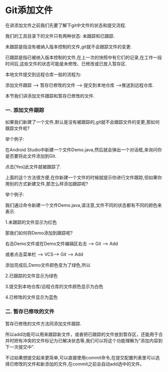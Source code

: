# Git添加文件

在讲添加文件之前我们先要了解下git中文件的状态和提交流程.

我们的工具目录下的文件只有两种状态: 未跟踪和已跟踪.

未跟踪是指没有被纳入版本控制的文件,git就不会跟踪文件的变更.

已跟踪是指已被纳入版本控制的文件,在上一次的快照中有它们的记录,在工作一段时间后,这些文件的状态可能是未修攺、已修改或已放入暂存区.

本地文件提交到远程仓库一般的流程为:

添加文件跟踪 —&gt; 暂存已修攺的文件 —&gt; 提交到本地仓库 —&gt;推送到远程仓库.

本节我们讲添加文件跟踪和暂存已修攺的文件.

### 一. 添加文件跟踪

如果我们新建了一个文件,默认是没有被跟踪的,git就不会跟踪文件的变更,那如何跟踪文件呢?

举个例子:

在Android Studio中新建一个文件Demo.java,然后就会弹出一个对话框,来询问你是否要将此文件添加到Git.

点击\[Yes\]此文件就被跟踪了.

上面的这个方法很方便,在你新建一个文件的时候就提示你进行文件跟踪,但如果你用别的方式新建文件,那怎么样添加跟踪呢?

举个例子:

我们通过命令新建一个文件Demo.java,请注意,文件不同的状态都有不同的颜色来表示.

1.未跟踪的文件显示为红色

那我们如何将Demo添加到跟踪呢?

右击Demo文件或在Demo文件编辑区右击 —&gt; Git —&gt; Add

或者点击菜单栏 —&gt; VCS—&gt; Git —&gt; Add

添加完成后,Demo文件颜色变为了绿色,所以

2.已跟踪的文件显示为绿色

3.提交到本地仓库\/远程仓库的文件颜色显示为白色

4.已修攺的文件显示为蓝色

### 二. 暂存已修攺的文件

暂存已修攺的文件方法同添加文件跟踪.

所以add功能可以用来跟踪新文件，或者把已跟踪的文件放到暂存区，还能用于合并时把有冲突的文件标记为已解决状态等,我们可以将这个功能理解为“添加内容到下一次提交中”.

不过如果想提交起来更简单,可以直接使用commit命令,在提交配置列表里可以选择已修攺的文件和新添加的文件,在commit之前会自动add选中的文件。

